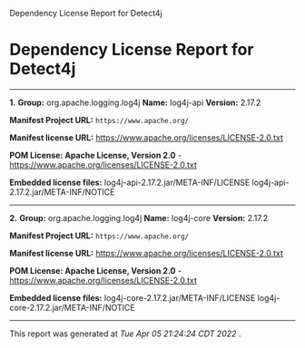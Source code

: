 Dependency License Report for Detect4j

# Dependency License Report for Detect4j #

--------------------

**1.** **Group:** org.apache.logging.log4j **Name:** log4j-api **Version:** 2.17.2

**Manifest Project URL:** `https://www.apache.org/`

**Manifest license URL:** [ https://www.apache.org/licenses/LICENSE-2.0.txt ][https_www.apache.org_licenses_LICENSE-2.0.txt]

**POM License: Apache License, Version 2.0** \- [ https://www.apache.org/licenses/LICENSE-2.0.txt ][https_www.apache.org_licenses_LICENSE-2.0.txt]

**Embedded license files:**  log4j-api-2.17.2.jar/META-INF/LICENSE   log4j-api-2.17.2.jar/META-INF/NOTICE 

--------------------

**2.** **Group:** org.apache.logging.log4j **Name:** log4j-core **Version:** 2.17.2

**Manifest Project URL:** `https://www.apache.org/`

**Manifest license URL:** [ https://www.apache.org/licenses/LICENSE-2.0.txt ][https_www.apache.org_licenses_LICENSE-2.0.txt]

**POM License: Apache License, Version 2.0** \- [ https://www.apache.org/licenses/LICENSE-2.0.txt ][https_www.apache.org_licenses_LICENSE-2.0.txt]

**Embedded license files:**  log4j-core-2.17.2.jar/META-INF/LICENSE   log4j-core-2.17.2.jar/META-INF/NOTICE 

--------------------

This report was generated at  *Tue Apr 05 21:24:24 CDT 2022* .


[https_www.apache.org_licenses_LICENSE-2.0.txt]: https://www.apache.org/licenses/LICENSE-2.0.txt